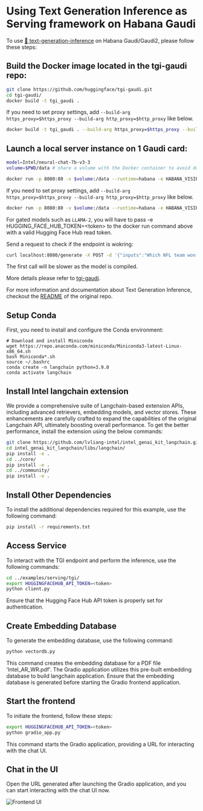 # Using Text Generation Inference as Serving framework on Habana Gaudi

To use [🤗 text-generation-inference](https://github.com/huggingface/text-generation-inference) on Habana Gaudi/Gaudi2, please follow these steps:

## Build the Docker image located in the tgi-gaudi repo:
```bash
git clone https://github.com/huggingface/tgi-gaudi.git
cd tgi-gaudi/
docker build -t tgi_gaudi .
```

If you need to set proxy settings, add `--build-arg https_proxy=$https_proxy --build-arg http_proxy=$http_proxy` like below.
```bash
docker build -t tgi_gaudi . --build-arg https_proxy=$https_proxy --build-arg http_proxy=$http_proxy
```

## Launch a local server instance on 1 Gaudi card:
```bash
model=Intel/neural-chat-7b-v3-3
volume=$PWD/data # share a volume with the Docker container to avoid downloading weights every run

docker run -p 8080:80 -v $volume:/data --runtime=habana -e HABANA_VISIBLE_DEVICES=all -e OMPI_MCA_btl_vader_single_copy_mechanism=none --cap-add=sys_nice --ipc=host tgi_gaudi --model-id $model
```

If you need to set proxy settings, add `--build-arg https_proxy=$https_proxy --build-arg http_proxy=$http_proxy` like below.
```bash
docker run -p 8080:80 -v $volume:/data --runtime=habana -e HABANA_VISIBLE_DEVICES=all -e OMPI_MCA_btl_vader_single_copy_mechanism=none --cap-add=sys_nice --ipc=host -e HTTPS_PROXY=$https_proxy -e HTTP_PROXY=$https_proxy tgi_gaudi --model-id $model
```

For gated models such as `LLAMA-2`, you will have to pass -e HUGGING_FACE_HUB_TOKEN=\<token\> to the docker run command above with a valid Hugging Face Hub read token.

Send a request to check if the endpoint is wokring:

```bash
curl localhost:8080/generate -X POST -d '{"inputs":"Which NFL team won the Super Bowl in the 2010 season?","parameters":{"max_new_tokens":128, "do_sample": true}}'   -H 'Content-Type: application/json'
```
The first call will be slower as the model is compiled.

More details please refer to [tgi-gaudi](https://github.com/huggingface/tgi-gaudi/blob/v1.2-release/README.md).

For more information and documentation about Text Generation Inference, checkout the [README](https://github.com/huggingface/text-generation-inference#text-generation-inference) of the original repo.

## Setup Conda

First, you need to install and configure the Conda environment:

```shell
# Download and install Miniconda
wget https://repo.anaconda.com/miniconda/Miniconda3-latest-Linux-x86_64.sh
bash Miniconda*.sh
source ~/.bashrc
conda create -n langchain python=3.9.0
conda activate langchain
```

## Install Intel langchain extension

We provide a comprehensive suite of Langchain-based extension APIs, including advanced retrievers, embedding models, and vector stores. These enhancements are carefully crafted to expand the capabilities of the original Langchain API, ultimately boosting overall performance. To get the better performance, install the extension using the below commands:
```bash
git clone https://github.com/lvliang-intel/intel_genai_kit_langchain.git
cd intel_genai_kit_langchain/libs/langchain/
pip install -e .
cd ../core/
pip install -e .
cd ../community/
pip install -e .
```

## Install Other Dependencies

To install the additional dependencies required for this example, use the following command:
```bash
pip install -r requirements.txt
```

## Access Service

To interact with the TGI endpoint and perform the inference, use the following commands:

```bash
cd ../examples/serving/tgi/
export HUGGINGFACEHUB_API_TOKEN=<token>
python client.py
```

Ensure that the Hugging Face Hub API token is properly set for authentication.

## Create Embedding Database

To generate the embedding database, use the following command:
```bash
python vectordb.py
```

This command creates the embedding database for a PDF file 'Intel_AR_WR.pdf'. The Gradio application utilizes this pre-built embedding database to build langchain application. Ensure that the embedding database is generated before starting the Gradio frontend application.

## Start the frontend

To initiate the frontend, follow these steps:
```bash
export HUGGINGFACEHUB_API_TOKEN=<token>
python gradio_app.py
```

This command starts the Gradio application, providing a URL for interacting with the chat UI.

## Chat in the UI

Open the URL generated after launching the Gradio application, and you can start interacting with the chat UI now.

![Frontend UI](https://i.imgur.com/yEiFXsR.png)